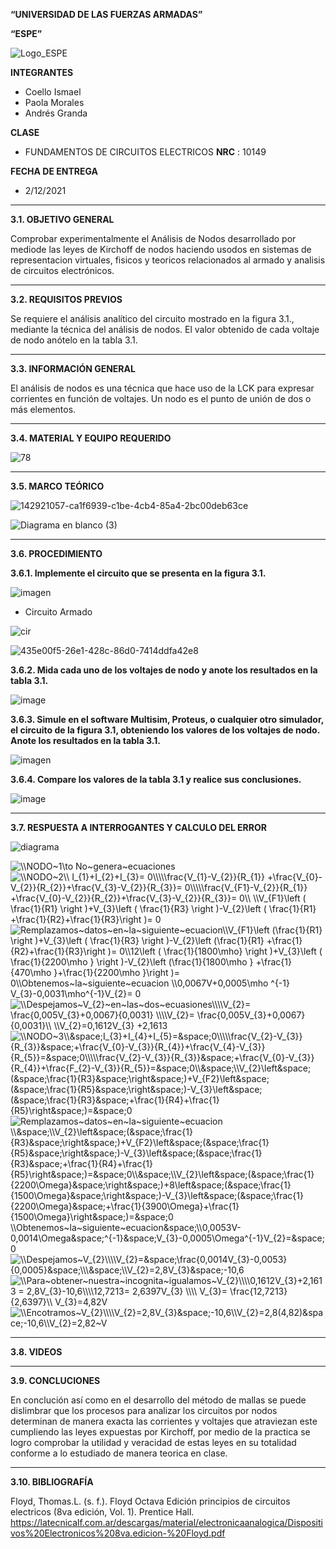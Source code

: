 **“UNIVERSIDAD DE LAS FUERZAS ARMADAS”**

**“ESPE”**

![Logo_ESPE](https://user-images.githubusercontent.com/93800511/140828546-04ee2765-180c-4e68-84cf-8bca73c21c5f.png)

**INTEGRANTES**
* Coello Ismael 
* Paola Morales 
* Andrés Granda
 
**CLASE**
* FUNDAMENTOS DE CIRCUITOS ELECTRICOS **NRC** : 10149

**FECHA DE ENTREGA**
* 2/12/2021
--------------------------------------------------------------------------------------------------------------------------------------------------------------------------------

**3.1. OBJETIVO GENERAL**

Comprobar experimentalmente el Análisis de Nodos desarrollado por mediode las leyes de Kirchoff de nodos  haciendo usodos en sistemas de representacion virtuales, fisicos y teoricos relacionados al armado y analisis de circuitos electrónicos.

--------------------------------------------------------------------------------------------------------------------------------------------------------------------------------
**3.2. REQUISITOS PREVIOS**

Se requiere el análisis analítico del circuito mostrado en la figura 3.1., mediante la técnica del análisis de nodos. El valor obtenido de cada voltaje de nodo anótelo en la
tabla 3.1.

--------------------------------------------------------------------------------------------------------------------------------------------------------------------------------
**3.3. INFORMACIÓN GENERAL**

El análisis de nodos es una técnica que hace uso de la LCK para expresar corrientes en función de voltajes.
Un nodo es el punto de unión de dos o más elementos.

--------------------------------------------------------------------------------------------------------------------------------------------------------------------------------
**3.4. MATERIAL Y EQUIPO REQUERIDO**

![78](https://user-images.githubusercontent.com/93800511/143964444-144a4941-bbeb-4eba-bdd8-5ac136446ab0.png)

--------------------------------------------------------------------------------------------------------------------------------------------------------------------------------

**3.5. MARCO TEÓRICO**

![142921057-ca1f6939-c1be-4cb4-85a4-2bc00deb63ce](https://user-images.githubusercontent.com/93800511/143978078-b99a56b0-fde6-4c8d-a812-883608061667.png)

![Diagrama en blanco (3)](https://user-images.githubusercontent.com/93800511/143981009-4e946440-3798-4914-8fba-59183e640eb3.png)

--------------------------------------------------------------------------------------------------------------------------------------------------------------------------------

**3.6. PROCEDIMIENTO**

**3.6.1. Implemente el circuito que se presenta en la figura 3.1.**

![imagen](https://user-images.githubusercontent.com/93835533/143982374-bd37c80a-659b-4bef-a5ce-0a6096d3cc51.png)


* Circuito Armado

![cir](https://user-images.githubusercontent.com/93835587/143969453-5cf7b4d9-8fe7-4209-bb55-96cff8414839.jpg)

![435e00f5-26e1-428c-86d0-7414ddfa42e8](https://user-images.githubusercontent.com/93800511/143973543-513a4e95-6741-44db-82d9-0975f6adb830.jpg)

**3.6.2. Mida cada uno de los voltajes de nodo y anote los resultados en la tabla 3.1.**

![image](https://user-images.githubusercontent.com/93835587/143969931-1b1205ee-c532-4430-9a51-b47992e78315.png)



**3.6.3. Simule en el software Multisim, Proteus, o cualquier otro simulador, el circuito de la figura 3.1, obteniendo los valores de los voltajes de nodo. Anote los resultados en la tabla 3.1.**

![imagen](https://user-images.githubusercontent.com/93835533/143983282-72415bd6-fbeb-4804-9a3b-0eb60aa585df.png)


**3.6.4. Compare los valores de la tabla 3.1 y realice sus conclusiones.**

![image](https://user-images.githubusercontent.com/93835587/143974630-5ee36c11-3731-41d8-bf48-df9560f92f12.png)


--------------------------------------------------------------------------------------------------------------------------------------------------------------------------------

**3.7. RESPUESTA A INTERROGANTES Y CALCULO DEL ERROR**


![diagrama](https://user-images.githubusercontent.com/93835533/143984090-a6f8a82d-8534-49d1-976c-36271f386f53.png)

<img src="https://latex.codecogs.com/svg.image?\\NODO~1\to&space;No~genera~ecuaciones" title="\\NODO~1\to No~genera~ecuaciones" />

<img src="https://latex.codecogs.com/svg.image?\\NODO~2\\&space;I_{1}&plus;I_{2}&plus;I_{3}=&space;0\\\\\frac{V_{1}-V_{2}}{R_{1}}&space;&plus;\frac{V_{0}-V_{2}}{R_{2}}&plus;\frac{V_{3}-V_{2}}{R_{3}}=&space;0\\\\\frac{V_{F1}-V_{2}}{R_{1}}&space;&plus;\frac{V_{0}-V_{2}}{R_{2}}&plus;\frac{V_{3}-V_{2}}{R_{3}}=&space;0\\&space;\\V_{F1}\left&space;(&space;\frac{1}{R1}&space;\right&space;)&plus;V_{3}\left&space;(&space;\frac{1}{R3}&space;\right&space;)-V_{2}\left&space;(&space;\frac{1}{R1}&space;&plus;\frac{1}{R2}&plus;\frac{1}{R3}\right&space;)=&space;0" title="\\NODO~2\\ I_{1}+I_{2}+I_{3}= 0\\\\\frac{V_{1}-V_{2}}{R_{1}} +\frac{V_{0}-V_{2}}{R_{2}}+\frac{V_{3}-V_{2}}{R_{3}}= 0\\\\\frac{V_{F1}-V_{2}}{R_{1}} +\frac{V_{0}-V_{2}}{R_{2}}+\frac{V_{3}-V_{2}}{R_{3}}= 0\\ \\V_{F1}\left ( \frac{1}{R1} \right )+V_{3}\left ( \frac{1}{R3} \right )-V_{2}\left ( \frac{1}{R1} +\frac{1}{R2}+\frac{1}{R3}\right )= 0" />

<img src="https://latex.codecogs.com/svg.image?Remplazamos~datos~en~la~siguiente~ecuacion\\V_{F1}\left&space;(\frac{1}{R1}&space;\right&space;)&plus;V_{3}\left&space;(&space;\frac{1}{R3}&space;\right&space;)-V_{2}\left&space;(\frac{1}{R1}&space;&plus;\frac{1}{R2}&plus;\frac{1}{R3}\right&space;)=&space;0\\12\left&space;(&space;\frac{1}{1800\mho}&space;\right&space;)&plus;V_{3}\left&space;(&space;\frac{1}{2200\mho&space;}&space;\right&space;)-V_{2}\left&space;(\frac{1}{1800\mho&space;}&space;&plus;\frac{1}{470\mho&space;}&plus;\frac{1}{2200\mho&space;}\right&space;)=&space;0\\Obtenemos~la~siguiente~ecuacion&space;\\0,0067V&plus;0,0005\mho&space;^{-1}&space;V_{3}-0,0031\mho^{-1}V_{2}=&space;0" title="Remplazamos~datos~en~la~siguiente~ecuacion\\V_{F1}\left (\frac{1}{R1} \right )+V_{3}\left ( \frac{1}{R3} \right )-V_{2}\left (\frac{1}{R1} +\frac{1}{R2}+\frac{1}{R3}\right )= 0\\12\left ( \frac{1}{1800\mho} \right )+V_{3}\left ( \frac{1}{2200\mho } \right )-V_{2}\left (\frac{1}{1800\mho } +\frac{1}{470\mho }+\frac{1}{2200\mho }\right )= 0\\Obtenemos~la~siguiente~ecuacion \\0,0067V+0,0005\mho ^{-1} V_{3}-0,0031\mho^{-1}V_{2}= 0" />

<img src="https://latex.codecogs.com/svg.image?\\Despejamos~V_{2}~en~las~dos~ecuasiones\\\\V_{2}=&space;\frac{0,005V_{3}&plus;0,0067}{0,0031}&space;\\\\V_{2}=&space;\frac{0,005V_{3}&plus;0,0067}{0,0031}\\&space;\\V_{2}=0,1612V_{3}&space;&plus;2,1613" title="\\Despejamos~V_{2}~en~las~dos~ecuasiones\\\\V_{2}= \frac{0,005V_{3}+0,0067}{0,0031} \\\\V_{2}= \frac{0,005V_{3}+0,0067}{0,0031}\\ \\V_{2}=0,1612V_{3} +2,1613" />




<img src="https://latex.codecogs.com/svg.image?\\NODO~3\\&space;I_{3}&plus;I_{4}&plus;I_{5}=&space;0\\\\\frac{V_{2}-V_{3}}{R_{3}}&space;&plus;\frac{V_{0}-V_{3}}{R_{4}}&plus;\frac{V_{4}-V_{3}}{R_{5}}=&space;0\\\\\frac{V_{2}-V_{3}}{R_{3}}&space;&plus;\frac{V_{0}-V_{3}}{R_{4}}&plus;\frac{F_{2}-V_{3}}{R_{5}}=&space;0\\&space;\\V_{2}\left&space;(&space;\frac{1}{R3}&space;\right&space;)&plus;V_{F2}\left&space;(&space;\frac{1}{R5}&space;\right&space;)-V_{3}\left&space;(&space;\frac{1}{R3}&space;&plus;\frac{1}{R4}&plus;\frac{1}{R5}\right&space;)=&space;0&space;" title="\\NODO~3\\&space;I_{3}&plus;I_{4}&plus;I_{5}=&space;0\\\\\frac{V_{2}-V_{3}}{R_{3}}&space;&plus;\frac{V_{0}-V_{3}}{R_{4}}&plus;\frac{V_{4}-V_{3}}{R_{5}}=&space;0\\\\\frac{V_{2}-V_{3}}{R_{3}}&space;&plus;\frac{V_{0}-V_{3}}{R_{4}}&plus;\frac{F_{2}-V_{3}}{R_{5}}=&space;0\\&space;\\V_{2}\left&space;(&space;\frac{1}{R3}&space;\right&space;)&plus;V_{F2}\left&space;(&space;\frac{1}{R5}&space;\right&space;)-V_{3}\left&space;(&space;\frac{1}{R3}&space;&plus;\frac{1}{R4}&plus;\frac{1}{R5}\right&space;)=&space;0 " />


<img src="https://latex.codecogs.com/svg.image?Remplazamos~datos~en~la~siguiente~ecuacion&space;\\&space;\\V_{2}\left&space;(&space;\frac{1}{R3}&space;\right&space;)&plus;V_{F2}\left&space;(&space;\frac{1}{R5}&space;\right&space;)-V_{3}\left&space;(&space;\frac{1}{R3}&space;&plus;\frac{1}{R4}&plus;\frac{1}{R5}\right&space;)=&space;0\\&space;\\V_{2}\left&space;(&space;\frac{1}{2200\Omega}&space;\right&space;)&plus;8\left&space;(&space;\frac{1}{1500\Omega}&space;\right&space;)-V_{3}\left&space;(&space;\frac{1}{2200\Omega}&space;&plus;\frac{1}{3900\Omega}&plus;\frac{1}{1500\Omega}\right&space;)=&space;0&space;\\Obtenemos~la~siguiente~ecuacion&space;\\0,0053V-0,0014\Omega&space;^{-1}&space;V_{3}-0,0005\Omega^{-1}V_{2}=&space;0&space;" title="Remplazamos~datos~en~la~siguiente~ecuacion \\&space;\\V_{2}\left&space;(&space;\frac{1}{R3}&space;\right&space;)&plus;V_{F2}\left&space;(&space;\frac{1}{R5}&space;\right&space;)-V_{3}\left&space;(&space;\frac{1}{R3}&space;&plus;\frac{1}{R4}&plus;\frac{1}{R5}\right&space;)=&space;0\\&space;\\V_{2}\left&space;(&space;\frac{1}{2200\Omega}&space;\right&space;)&plus;8\left&space;(&space;\frac{1}{1500\Omega}&space;\right&space;)-V_{3}\left&space;(&space;\frac{1}{2200\Omega}&space;&plus;\frac{1}{3900\Omega}&plus;\frac{1}{1500\Omega}\right&space;)=&space;0 \\Obtenemos~la~siguiente~ecuacion&space;\\0,0053V-0,0014\Omega&space;^{-1}&space;V_{3}-0,0005\Omega^{-1}V_{2}=&space;0 " />


<img src="https://latex.codecogs.com/svg.image?\\Despejamos~V_{2}\\\\V_{2}=&space;\frac{0,0014V_{3}-0,0053}{0,0005}&space;\\\&space;\\V_{2}=2,8V_{3}&space;-10,6&space;" title="\\Despejamos~V_{2}\\\\V_{2}=&space;\frac{0,0014V_{3}-0,0053}{0,0005}&space;\\\&space;\\V_{2}=2,8V_{3}&space;-10,6 " />



<img src="https://latex.codecogs.com/svg.image?\\Para~obtener~nuestra~incognita~igualamos~V_{2}\\\\0,1612V_{3}&plus;2,1613&space;=&space;2,8V_{3}-10,6\\\\12,7213=&space;2,6397V_{3}&space;\\\\&space;V_{3}=&space;\frac{12,7213}{2,6397}\\&space;V_{3}=4,82V" title="\\Para~obtener~nuestra~incognita~igualamos~V_{2}\\\\0,1612V_{3}+2,1613 = 2,8V_{3}-10,6\\\\12,7213= 2,6397V_{3} \\\\ V_{3}= \frac{12,7213}{2,6397}\\ V_{3}=4,82V" />

<img src="https://latex.codecogs.com/svg.image?\\Encotramos~V_{2}\\\\V_{2}=2,8V_{3}&space;-10,6\\V_{2}=2,8(4,82)&space;-10,6\\V_{2}=2,82~V&space;" title="\\Encotramos~V_{2}\\\\V_{2}=2,8V_{3}&space;-10,6\\V_{2}=2,8(4,82)&space;-10,6\\V_{2}=2,82~V " />


--------------------------------------------------------------------------------------------------------------------------------------------------------------------------------

**3.8. VIDEOS**

--------------------------------------------------------------------------------------------------------------------------------------------------------------------------------

**3.9. CONCLUCIONES**

En conclución así como en el desarrollo del método de mallas se puede dislimbrar que los procesos para analizar los circuitos por nodos determinan de manera exacta las corrientes y voltajes que atraviezan este cumpliendo las leyes expuestas por Kirchoff, por medio de la practica se logro comprobar la utilidad y veracidad de estas leyes en su totalidad conforme a lo estudiado de manera teorica en clase.  

--------------------------------------------------------------------------------------------------------------------------------------------------------------------------------

**3.10. BIBLIOGRAFÍA**

Floyd, Thomas.L. (s. f.). Floyd Octava Edición principios de circuitos electricos (8va edición, Vol. 1). Prentice Hall. https://latecnicalf.com.ar/descargas/material/electronicaanalogica/Dispositivos%20Electronicos%208va.edicion-%20Floyd.pdf


